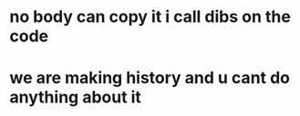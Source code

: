 # no body can copy it i call dibs on the code
# we are making history and u cant do anything about it
